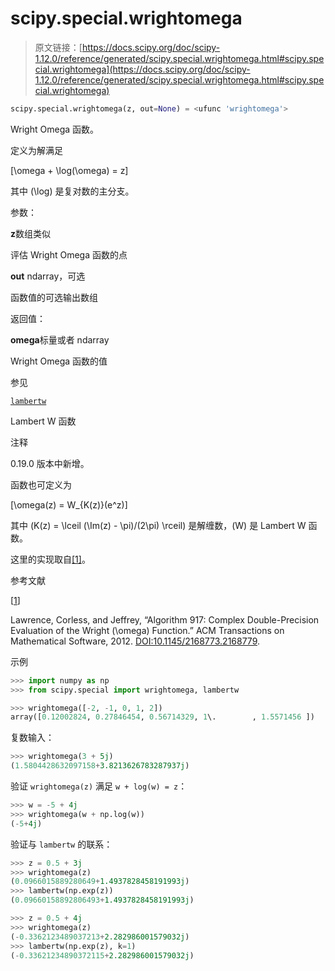 # scipy.special.wrightomega

> 原文链接：[https://docs.scipy.org/doc/scipy-1.12.0/reference/generated/scipy.special.wrightomega.html#scipy.special.wrightomega](https://docs.scipy.org/doc/scipy-1.12.0/reference/generated/scipy.special.wrightomega.html#scipy.special.wrightomega)

```py
scipy.special.wrightomega(z, out=None) = <ufunc 'wrightomega'>
```

Wright Omega 函数。

定义为解满足

\[\omega + \log(\omega) = z\]

其中 \(\log\) 是复对数的主分支。

参数：

**z**数组类似

评估 Wright Omega 函数的点

**out** ndarray，可选

函数值的可选输出数组

返回值：

**omega**标量或者 ndarray

Wright Omega 函数的值

参见

[`lambertw`](scipy.special.lambertw.html#scipy.special.lambertw "scipy.special.lambertw")

Lambert W 函数

注释

0.19.0 版本中新增。

函数也可定义为

\[\omega(z) = W_{K(z)}(e^z)\]

其中 \(K(z) = \lceil (\Im(z) - \pi)/(2\pi) \rceil\) 是解缠数，\(W\) 是 Lambert W 函数。

这里的实现取自[[1]](#ra2855f60169f-1)。

参考文献

[[1](#id1)]

Lawrence, Corless, and Jeffrey, “Algorithm 917: Complex Double-Precision Evaluation of the Wright \(\omega\) Function.” ACM Transactions on Mathematical Software, 2012\. [DOI:10.1145/2168773.2168779](https://doi.org/10.1145/2168773.2168779).

示例

```py
>>> import numpy as np
>>> from scipy.special import wrightomega, lambertw 
```

```py
>>> wrightomega([-2, -1, 0, 1, 2])
array([0.12002824, 0.27846454, 0.56714329, 1\.        , 1.5571456 ]) 
```

复数输入：

```py
>>> wrightomega(3 + 5j)
(1.5804428632097158+3.8213626783287937j) 
```

验证 `wrightomega(z)` 满足 `w + log(w) = z`：

```py
>>> w = -5 + 4j
>>> wrightomega(w + np.log(w))
(-5+4j) 
```

验证与 `lambertw` 的联系：

```py
>>> z = 0.5 + 3j
>>> wrightomega(z)
(0.0966015889280649+1.4937828458191993j)
>>> lambertw(np.exp(z))
(0.09660158892806493+1.4937828458191993j) 
```

```py
>>> z = 0.5 + 4j
>>> wrightomega(z)
(-0.3362123489037213+2.282986001579032j)
>>> lambertw(np.exp(z), k=1)
(-0.33621234890372115+2.282986001579032j) 
```
